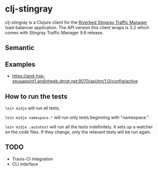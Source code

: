 # clj-stingray

clj-stingray is a Clojure client for the [Riverbed Stingray Traffic Manager](http://www.riverbed.com) load-balancer application. The API version this client wraps is 3.2 which comes with Stingray Traffic Manager 9.8 release.

## Semantic

## Examples

* https://and-hsk-zeusappint1.andintweb.dmgt.net:9070/api/tm/1.0/config/active

## How to run the tests

`lein midje` will run all tests.

`lein midje namespace.*` will run only tests beginning with "namespace.".

`lein midje :autotest` will run all the tests indefinitely. It sets up a
watcher on the code files. If they change, only the relevant tests will be
run again.

## TODO

* Travis-CI integration
* CLI interface
